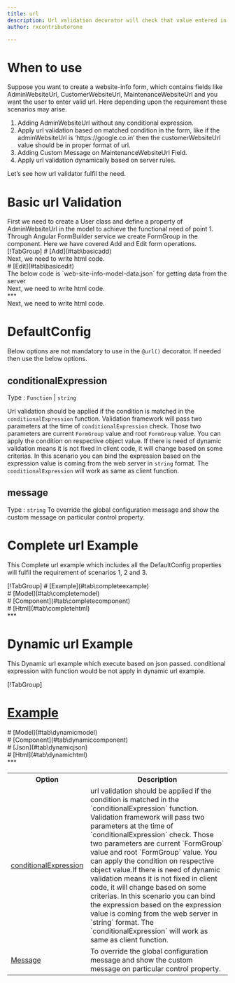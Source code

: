 ```yaml
---
title: url 
description: Url validation decorator will check that value entered in the property is in the correct url format or not.
author: rxcontributorone

---
```

# When to use
Suppose you want to create a website-info form, which contains fields like AdminWebsiteUrl, CustomerWebsiteUrl, MaintenanceWebsiteUrl and you want the user to enter valid url. Here depending upon the requirement these scenarios may arise.
<ol>
   <li>Adding AdminWebsiteUrl without any conditional expression.</li>
   <li>Apply url validation based on matched condition in the form, like if the adminWebsiteUrl is ‘https://google.co.in’ then the              customerWebsiteUrl value should be in proper format of url.</li>
   <li>Adding Custom Message on MaintenanceWebsiteUrl Field.</li>
   <li>Apply url validation dynamically based on server rules.</li>
</ol>
Let’s see how url validator fulfil the need.

# Basic url Validation
<data-scope scope="['decorator']">
First we need to create a User class and define a property of AdminWebsiteUrl in the model to achieve the functional need of point 1.
<div component="app-code" key="url-add-model"></div> 
</data-scope>
Through Angular FormBuilder service we create FormGroup in the component.
Here we have covered Add and Edit form operations. 

<data-scope scope="['decorator']">
<div component="app-tabs" key="basic-operations"></div>
[!TabGroup]
# [Add](#tab\basicadd)
<div component="app-code" key="url-add-component"></div> 
Next, we need to write html code.
<div component="app-code" key="url-add-html"></div> 
<div component="app-url-add" title="url Decorator for add Example"></div>
# [Edit](#tab\basicedit)
<div component="app-code" key="url-edit-component"></div>
The below code is `web-site-info-model-data.json` for getting data from the server 
<div component="app-code" key="data-url"></div> 
Next, we need to write html code.
<div component="app-code" key="url-edit-html"></div> 
<div component="app-url-add" title="url Decorator for edit Example"></div>
***
</data-scope>

<data-scope scope="['validator','templateDriven']">
<div component="app-code" key="url-add-component"></div> 
Next, we need to write html code.
<div component="app-code" key="url-add-html"></div> 
<div component="app-url-add" title="url Decorator for add Example"></div>
</data-scope>

# DefaultConfig
Below options are not mandatory to use in the `@url()` decorator. If needed then use the below options.

<table class="table table-bordered table-striped">
<tr><th>Option</th><th>Description</th></tr>
<tr><td><a href="#conditionalExpression" (click)='scrollTo("#conditionalExpression")'  title="conditionalExpression">conditionalExpression</a></td><td>url validation should be applied if the condition is matched in the `conditionalExpression` function. Validation framework will pass two parameters at the time of `conditionalExpression` check. Those two parameters are current `FormGroup` value and root `FormGroup` value. You can apply the condition on respective object value.If there is need of dynamic validation means it is not fixed in client code, it will change based on some criterias. In this scenario you can bind the expression based on the expression value is coming from the web server in `string` format. The `conditionalExpression` will work as same as client function.</td></tr>
<tr><td><a href="#message" (click)='scrollTo("#message")'  title="message">Message</a></td><td>To override the global configuration message and show the custom message on particular control property.</td></tr>

## conditionalExpression 
Type :  `Function`  |  `string` 

Url validation should be applied if the condition is matched in the `conditionalExpression` function. Validation framework will pass two parameters at the time of `conditionalExpression` check. Those two parameters are current `FormGroup` value and root `FormGroup` value. You can apply the condition on respective object value.
If there is need of dynamic validation means it is not fixed in client code, it will change based on some criterias. In this scenario you can bind the expression based on the expression value is coming from the web server in `string` format. The `conditionalExpression` will work as same as client function.

<div component="app-note" key="url-conditionalExpressionExampleFunction-model"></div>
<div component="app-code" key="url-conditionalExpressionExampleFunction-model"></div> 
<div component="app-note" key="url-conditionalExpressionExampleString-model"></div> 
<div component="app-code" key="url-conditionalExpressionExampleString-model"></div> 

<div component="app-example-runner" ref-component="app-url-conditionalExpression" title="url decorators with conditionalExpression" key="conditionalExpression"></div>

## message 
Type :  `string` 
To override the global configuration message and show the custom message on particular control property.

<div component="app-code" key="url-messageExample-model"></div> 
<div component="app-example-runner" ref-component="app-url-message" title="url decorators with message" key="message"></div>

# Complete url Example

This Complete url example which includes all the DefaultConfig properties will fulfil the requirement of scenarios 1, 2 and 3.

<div component="app-tabs" key="complete"></div>
[!TabGroup]
# [Example](#tab\completeexample)
<div component="app-url-complete"></div>
<data-scope scope="['decorator']">
# [Model](#tab\completemodel)
<div component="app-code" key="url-complete-model"></div> 
</data-scope>
# [Component](#tab\completecomponent)
<div component="app-code" key="url-complete-component"></div> 
# [Html](#tab\completehtml)
<div component="app-code" key="url-complete-html"></div> 
***

# Dynamic url Example

This Dynamic url example which execute based on json passed. conditional expression with function would be not apply in dynamic url example. 

<div component="app-tabs" key="dynamic"></div>

[!TabGroup]
# [Example](#tab\dynamicexample)
<div component="app-url-dynamic"></div>
<data-scope scope="['decorator']">
# [Model](#tab\dynamicmodel)
<div component="app-code" key="url-dynamic-model"></div>
</data-scope>
# [Component](#tab\dynamiccomponent)
<div component="app-code" key="url-dynamic-component"></div>
# [Json](#tab\dynamicjson)
<div component="app-code" key="url-dynamic-json"></div>
# [Html](#tab\dynamichtml)
<div component="app-code" key="url-dynamic-html"></div> 
***